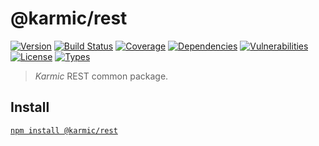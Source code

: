 # @karmic/rest

[![Version](https://img.shields.io/npm/v/@karmic/rest.svg)](https://www.npmjs.com/package/@karmic/rest)
[![Build Status](https://img.shields.io/travis/rafamel/karmic/master.svg)](https://travis-ci.org/rafamel/karmic)
[![Coverage](https://img.shields.io/coveralls/rafamel/karmic/master.svg)](https://coveralls.io/github/rafamel/karmic)
[![Dependencies](https://img.shields.io/david/rafamel/karmic.svg?path=packages%2Frest)](https://david-dm.org/rafamel/karmic?path=packages%2Frest)
[![Vulnerabilities](https://img.shields.io/snyk/vulnerabilities/npm/@karmic/rest.svg)](https://snyk.io/test/npm/@karmic/rest)
[![License](https://img.shields.io/github/license/rafamel/karmic.svg)](https://github.com/rafamel/karmic/blob/master/LICENSE)
[![Types](https://img.shields.io/npm/types/@karmic/rest.svg)](https://www.npmjs.com/package/@karmic/rest)

> *Karmic* REST common package.

## Install

[`npm install @karmic/rest`](https://www.npmjs.com/package/@karmic/rest)
